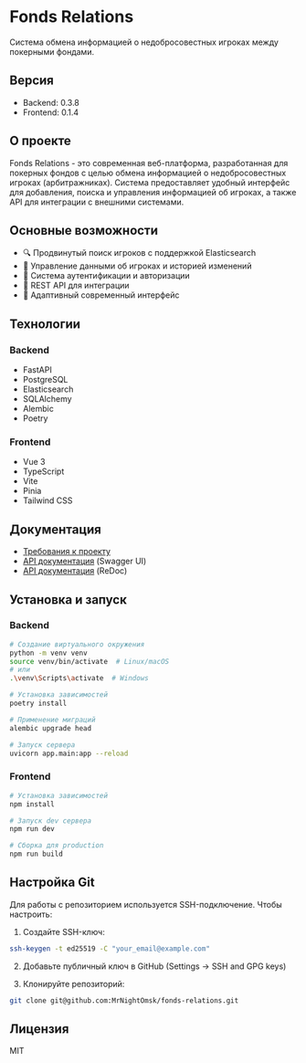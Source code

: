 # Fonds Relations

Система обмена информацией о недобросовестных игроках между покерными фондами.

## Версия
- Backend: 0.3.8
- Frontend: 0.1.4

## О проекте

Fonds Relations - это современная веб-платформа, разработанная для покерных фондов с целью обмена информацией о недобросовестных игроках (арбитражниках). Система предоставляет удобный интерфейс для добавления, поиска и управления информацией об игроках, а также API для интеграции с внешними системами.

## Основные возможности

- 🔍 Продвинутый поиск игроков с поддержкой Elasticsearch
- 📝 Управление данными об игроках и историей изменений
- 🔐 Система аутентификации и авторизации
- 🔄 REST API для интеграции
- 📱 Адаптивный современный интерфейс

## Технологии

### Backend
- FastAPI
- PostgreSQL
- Elasticsearch
- SQLAlchemy
- Alembic
- Poetry

### Frontend
- Vue 3
- TypeScript
- Vite
- Pinia
- Tailwind CSS

## Документация

- [Требования к проекту](docs/PROJECT_REQUIREMENTS.md)
- [API документация](http://localhost:8000/docs) (Swagger UI)
- [API документация](http://localhost:8000/redoc) (ReDoc)

## Установка и запуск

### Backend

```bash
# Создание виртуального окружения
python -m venv venv
source venv/bin/activate  # Linux/macOS
# или
.\venv\Scripts\activate  # Windows

# Установка зависимостей
poetry install

# Применение миграций
alembic upgrade head

# Запуск сервера
uvicorn app.main:app --reload
```

### Frontend

```bash
# Установка зависимостей
npm install

# Запуск dev сервера
npm run dev

# Сборка для production
npm run build
```

## Настройка Git

Для работы с репозиторием используется SSH-подключение. Чтобы настроить:

1. Создайте SSH-ключ:
```bash
ssh-keygen -t ed25519 -C "your_email@example.com"
```

2. Добавьте публичный ключ в GitHub (Settings -> SSH and GPG keys)

3. Клонируйте репозиторий:
```bash
git clone git@github.com:MrNightOmsk/fonds-relations.git
```

## Лицензия

MIT 
